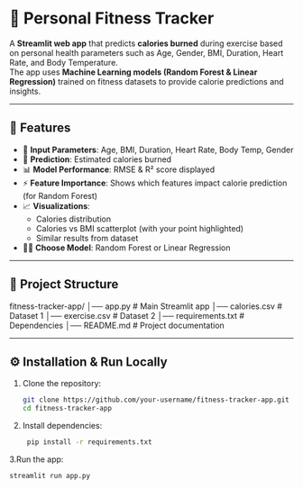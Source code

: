 # 💪 Personal Fitness Tracker

A **Streamlit web app** that predicts **calories burned** during exercise based on personal health parameters such as Age, Gender, BMI, Duration, Heart Rate, and Body Temperature.  
The app uses **Machine Learning models (Random Forest & Linear Regression)** trained on fitness datasets to provide calorie predictions and insights.  

---

## 🚀 Features
- 🔢 **Input Parameters**: Age, BMI, Duration, Heart Rate, Body Temp, Gender  
- 🔮 **Prediction**: Estimated calories burned  
- 📊 **Model Performance**: RMSE & R² score displayed  
- ⚡ **Feature Importance**: Shows which features impact calorie prediction (for Random Forest)  
- 📈 **Visualizations**:  
  - Calories distribution  
  - Calories vs BMI scatterplot (with your point highlighted)  
  - Similar results from dataset  
- 🧑‍💻 **Choose Model**: Random Forest or Linear Regression  

---

## 📂 Project Structure
fitness-tracker-app/
│── app.py # Main Streamlit app
│── calories.csv # Dataset 1
│── exercise.csv # Dataset 2
│── requirements.txt # Dependencies
│── README.md # Project documentation


---

## ⚙️ Installation & Run Locally

1. Clone the repository:
   ```bash
   git clone https://github.com/your-username/fitness-tracker-app.git
   cd fitness-tracker-app

2. Install dependencies:
   ```bash
    pip install -r requirements.txt
   
3.Run the app:
```bash
streamlit run app.py


